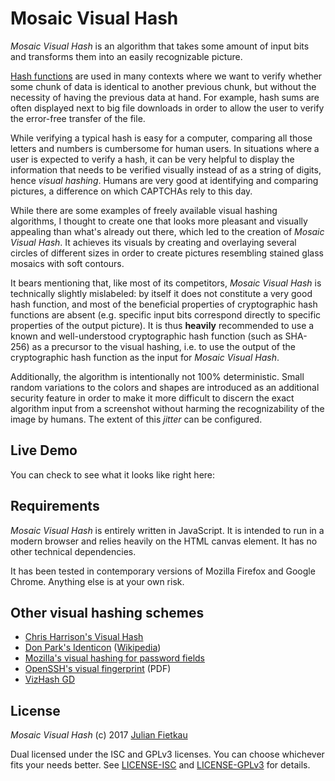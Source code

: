# Mosaic Visual Hash

*Mosaic Visual Hash* is an algorithm that takes some amount of input bits and transforms them into an easily recognizable picture.

[Hash functions](https://en.wikipedia.org/wiki/Hash_function) are used in many contexts where we want to verify whether some chunk of data is identical to another previous chunk, but without the necessity of having the previous data at hand. For example, hash sums are often displayed next to big file downloads in order to allow the user to verify the error-free transfer of the file.

While verifying a typical hash is easy for a computer, comparing all those letters and numbers is cumbersome for human users. In situations where a user is expected to verify a hash, it can be very helpful to display the information that needs to be verified visually instead of as a string of digits, hence *visual hashing*. Humans are very good at identifying and comparing pictures, a difference on which CAPTCHAs rely to this day.

While there are some examples of freely available visual hashing algorithms, I thought to create one that looks more pleasant and visually appealing than what's already out there, which led to the creation of *Mosaic Visual Hash*. It achieves its visuals by creating and overlaying several circles of different sizes in order to create pictures resembling stained glass mosaics with soft contours.

It bears mentioning that, like most of its competitors, *Mosaic Visual Hash* is technically slightly mislabeled: by itself it does not constitute a very good hash function, and most of the beneficial properties of cryptographic hash functions are absent (e.g. specific input bits correspond directly to specific properties of the output picture). It is thus **heavily** recommended to use a known and well-understood cryptographic hash function (such as SHA-256) as a precursor to the visual hashing, i.e. to use the output of the cryptographic hash function as the input for *Mosaic Visual Hash*.

Additionally, the algorithm is intentionally not 100% deterministic. Small random variations to the colors and shapes are introduced as an additional security feature in order to make it more difficult to discern the exact algorithm input from a screenshot without harming the recognizability of the image by humans. The extent of this *jitter* can be configured.

## Live Demo

You can check to see what it looks like right here:

[]()

## Requirements

*Mosaic Visual Hash* is entirely written in JavaScript. It is intended to run in a modern browser and relies heavily on the HTML canvas element. It has no other technical dependencies.

It has been tested in contemporary versions of Mozilla Firefox and Google Chrome. Anything else is at your own risk.

## Other visual hashing schemes

* [Chris Harrison's Visual Hash](http://www.chrisharrison.net/projects/visualhash/)
* [Don Park's Identicon](https://github.com/donpark/identicon) ([Wikipedia](https://en.wikipedia.org/wiki/Identicon))
* [Mozilla's visual hashing for password fields](https://wiki.mozilla.org/Identity/Watchdog/Visual_Hashing)
* [OpenSSH's visual fingerprint](http://dirk-loss.de/sshvis/drunken_bishop.pdf) (PDF)
* [VizHash GD](http://sebsauvage.net/wiki/doku.php?id=php:vizhash_gd)

## License

*Mosaic Visual Hash* (c) 2017 [Julian Fietkau](https://github.com/jfietkau)

Dual licensed under the ISC and GPLv3 licenses. You can choose whichever fits your needs better. See [LICENSE-ISC](LICENSE-ISC) and [LICENSE-GPLv3](LICENSE-GPLv3) for details.

